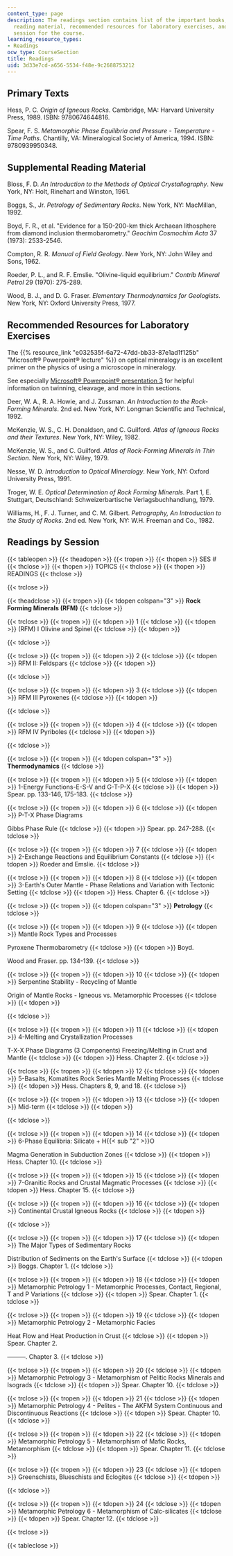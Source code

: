 ```yaml
---
content_type: page
description: The readings section contains list of the important books, supplemental
  reading material, recommended resources for laboratory exercises, and readings by
  session for the course.
learning_resource_types:
- Readings
ocw_type: CourseSection
title: Readings
uid: 3d33e7cd-a656-5534-f48e-9c2688753212
---
```


Primary Texts
-------------

Hess, P. C. _Origin of Igneous Rocks_. Cambridge, MA: Harvard University Press, 1989. ISBN: 9780674644816.

Spear, F. S. _Metamorphic Phase Equilibria and Pressure - Temperature - Time Paths_. Chantilly, VA: Mineralogical Society of America, 1994. ISBN: 9780939950348.

Supplemental Reading Material
-----------------------------

Bloss, F. D. _An Introduction to the Methods of Optical Crystallography_. New York, NY: Holt, Rinehart and Winston, 1961.

Boggs, S., Jr. _Petrology of Sedimentary Rocks_. New York, NY: MacMillan, 1992.

Boyd, F. R., et al. "Evidence for a 150-200-km thick Archaean lithosphere from diamond inclusion thermobarometry." _Geochim Cosmochim Acta_ 37 (1973): 2533-2546.

Compton, R. R. _Manual of Field Geology_. New York, NY: John Wiley and Sons, 1962.

Roeder, P. L., and R. F. Emslie. "Olivine-liquid equilibrium." _Contrib Mineral Petrol_ 29 (1970): 275-289.

Wood, B. J., and D. G. Fraser. _Elementary Thermodynamics for Geologists_. New York, NY: Oxford University Press, 1977.

Recommended Resources for Laboratory Exercises
----------------------------------------------

The {{% resource_link "e032535f-6a72-47dd-bb33-87e1ad1f125b" "Microsoft® Powerpoint® lecture" %}} on optical mineralogy is an excellent primer on the physics of using a microscope in mineralogy.

See especially [Microsoft® Powerpoint® presentation 3](/msviewer) for helpful information on twinning, cleavage, and more in thin sections.

Deer, W. A., R. A. Howie, and J. Zussman. _An Introduction to the Rock-Forming Minerals_. 2nd ed. New York, NY: Longman Scientific and Technical, 1992.

McKenzie, W. S., C. H. Donaldson, and C. Guilford. _Atlas of Igneous Rocks and their Textures_. New York, NY: Wiley, 1982.

McKenzie, W. S., and C. Guilford. _Atlas of Rock-Forming Minerals in Thin Section_. New York, NY: Wiley, 1979.

Nesse, W. D. _Introduction to Optical Mineralogy_. New York, NY: Oxford University Press, 1991.

Troger, W. E. _Optical Determination of Rock Forming Minerals._ Part 1, E. Stuttgart, Deutschland: Schweizerbartische Verlagsbuchhandlung, 1979.

Williams, H., F. J. Turner, and C. M. Gilbert. _Petrography, An Introduction to the Study of Rocks_. 2nd ed. New York, NY: W.H. Freeman and Co., 1982.

Readings by Session
-------------------

{{< tableopen >}}
{{< theadopen >}}
{{< tropen >}}
{{< thopen >}}
SES #
{{< thclose >}}
{{< thopen >}}
TOPICS
{{< thclose >}}
{{< thopen >}}
READINGS
{{< thclose >}}

{{< trclose >}}

{{< theadclose >}}
{{< tropen >}}
{{< tdopen colspan="3" >}}
**Rock Forming Minerals (RFM)**
{{< tdclose >}}

{{< trclose >}}
{{< tropen >}}
{{< tdopen >}}
1
{{< tdclose >}}
{{< tdopen >}}
(RFM) I Olivine and Spinel
{{< tdclose >}}
{{< tdopen >}}

{{< tdclose >}}

{{< trclose >}}
{{< tropen >}}
{{< tdopen >}}
2
{{< tdclose >}}
{{< tdopen >}}
RFM II: Feldspars
{{< tdclose >}}
{{< tdopen >}}

{{< tdclose >}}

{{< trclose >}}
{{< tropen >}}
{{< tdopen >}}
3
{{< tdclose >}}
{{< tdopen >}}
RFM III Pyroxenes
{{< tdclose >}}
{{< tdopen >}}

{{< tdclose >}}

{{< trclose >}}
{{< tropen >}}
{{< tdopen >}}
4
{{< tdclose >}}
{{< tdopen >}}
RFM IV Pyriboles
{{< tdclose >}}
{{< tdopen >}}

{{< tdclose >}}

{{< trclose >}}
{{< tropen >}}
{{< tdopen colspan="3" >}}
**Thermodynamics**
{{< tdclose >}}

{{< trclose >}}
{{< tropen >}}
{{< tdopen >}}
5
{{< tdclose >}}
{{< tdopen >}}
1-Energy Functions-E-S-V and G-T-P-X
{{< tdclose >}}
{{< tdopen >}}
Spear. pp. 133-146, 175-183.
{{< tdclose >}}

{{< trclose >}}
{{< tropen >}}
{{< tdopen >}}
6
{{< tdclose >}}
{{< tdopen >}}
P-T-X Phase Diagrams  
  
Gibbs Phase Rule
{{< tdclose >}}
{{< tdopen >}}
Spear. pp. 247-288.
{{< tdclose >}}

{{< trclose >}}
{{< tropen >}}
{{< tdopen >}}
7
{{< tdclose >}}
{{< tdopen >}}
2-Exchange Reactions and Equilibrium Constants
{{< tdclose >}}
{{< tdopen >}}
Roeder and Emslie.
{{< tdclose >}}

{{< trclose >}}
{{< tropen >}}
{{< tdopen >}}
8
{{< tdclose >}}
{{< tdopen >}}
3-Earth's Outer Mantle - Phase Relations and Variation with Tectonic Setting
{{< tdclose >}}
{{< tdopen >}}
Hess. Chapter 6.
{{< tdclose >}}

{{< trclose >}}
{{< tropen >}}
{{< tdopen colspan="3" >}}
**Petrology**
{{< tdclose >}}

{{< trclose >}}
{{< tropen >}}
{{< tdopen >}}
9
{{< tdclose >}}
{{< tdopen >}}
Mantle Rock Types and Processes  
  
Pyroxene Thermobarometry
{{< tdclose >}}
{{< tdopen >}}
Boyd.  
  
Wood and Fraser. pp. 134-139.
{{< tdclose >}}

{{< trclose >}}
{{< tropen >}}
{{< tdopen >}}
10
{{< tdclose >}}
{{< tdopen >}}
Serpentine Stability - Recycling of Mantle  
  
Origin of Mantle Rocks - Igneous vs. Metamorphic Processes
{{< tdclose >}}
{{< tdopen >}}

{{< tdclose >}}

{{< trclose >}}
{{< tropen >}}
{{< tdopen >}}
11
{{< tdclose >}}
{{< tdopen >}}
4-Melting and Crystallization Processes  
  
T-X-X Phase Diagrams (3 Components) Freezing/Melting in Crust and Mantle
{{< tdclose >}}
{{< tdopen >}}
Hess. Chapter 2.
{{< tdclose >}}

{{< trclose >}}
{{< tropen >}}
{{< tdopen >}}
12
{{< tdclose >}}
{{< tdopen >}}
5-Basalts, Komatiites Rock Series Mantle Melting Processes
{{< tdclose >}}
{{< tdopen >}}
Hess. Chapters 8, 9, and 18.
{{< tdclose >}}

{{< trclose >}}
{{< tropen >}}
{{< tdopen >}}
13
{{< tdclose >}}
{{< tdopen >}}
Mid-term
{{< tdclose >}}
{{< tdopen >}}

{{< tdclose >}}

{{< trclose >}}
{{< tropen >}}
{{< tdopen >}}
14
{{< tdclose >}}
{{< tdopen >}}
6-Phase Equilibria: Silicate + H{{< sub "2" >}}O  
  
Magma Generation in Subduction Zones
{{< tdclose >}}
{{< tdopen >}}
Hess. Chapter 10.
{{< tdclose >}}

{{< trclose >}}
{{< tropen >}}
{{< tdopen >}}
15
{{< tdclose >}}
{{< tdopen >}}
7-Granitic Rocks and Crustal Magmatic Processes
{{< tdclose >}}
{{< tdopen >}}
Hess. Chapter 15.
{{< tdclose >}}

{{< trclose >}}
{{< tropen >}}
{{< tdopen >}}
16
{{< tdclose >}}
{{< tdopen >}}
Continental Crustal Igneous Rocks
{{< tdclose >}}
{{< tdopen >}}

{{< tdclose >}}

{{< trclose >}}
{{< tropen >}}
{{< tdopen >}}
17
{{< tdclose >}}
{{< tdopen >}}
The Major Types of Sedimentary Rocks  
  
Distribution of Sediments on the Earth's Surface
{{< tdclose >}}
{{< tdopen >}}
Boggs. Chapter 1.
{{< tdclose >}}

{{< trclose >}}
{{< tropen >}}
{{< tdopen >}}
18
{{< tdclose >}}
{{< tdopen >}}
Metamorphic Petrology 1 - Metamorphic Processes, Contact, Regional, T and P Variations
{{< tdclose >}}
{{< tdopen >}}
Spear. Chapter 1.
{{< tdclose >}}

{{< trclose >}}
{{< tropen >}}
{{< tdopen >}}
19
{{< tdclose >}}
{{< tdopen >}}
Metamorphic Petrology 2 - Metamorphic Facies  
  
Heat Flow and Heat Production in Crust
{{< tdclose >}}
{{< tdopen >}}
Spear. Chapter 2.  
  
———. Chapter 3.
{{< tdclose >}}

{{< trclose >}}
{{< tropen >}}
{{< tdopen >}}
20
{{< tdclose >}}
{{< tdopen >}}
Metamorphic Petrology 3 - Metamorphism of Pelitic Rocks Minerals and Isograds
{{< tdclose >}}
{{< tdopen >}}
Spear. Chapter 10.
{{< tdclose >}}

{{< trclose >}}
{{< tropen >}}
{{< tdopen >}}
21
{{< tdclose >}}
{{< tdopen >}}
Metamorphic Petrology 4 - Pelites - The AKFM System Continuous and Discontinuous Reactions
{{< tdclose >}}
{{< tdopen >}}
Spear. Chapter 10.
{{< tdclose >}}

{{< trclose >}}
{{< tropen >}}
{{< tdopen >}}
22
{{< tdclose >}}
{{< tdopen >}}
Metamorphic Petrology 5 - Metamorphism of Mafic Rocks, Metamorphism
{{< tdclose >}}
{{< tdopen >}}
Spear. Chapter 11.
{{< tdclose >}}

{{< trclose >}}
{{< tropen >}}
{{< tdopen >}}
23
{{< tdclose >}}
{{< tdopen >}}
Greenschists, Blueschists and Eclogites
{{< tdclose >}}
{{< tdopen >}}

{{< tdclose >}}

{{< trclose >}}
{{< tropen >}}
{{< tdopen >}}
24
{{< tdclose >}}
{{< tdopen >}}
Metamorphic Petrology 6 - Metamorphism of Calc-silicates
{{< tdclose >}}
{{< tdopen >}}
Spear. Chapter 12.
{{< tdclose >}}

{{< trclose >}}

{{< tableclose >}}